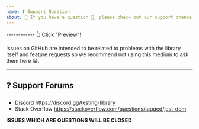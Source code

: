 ```yaml
---
name: ❓ Support Question
about: 🛑 If you have a question 💬, please check out our support channels!
---
```


------------ 👆 Click "Preview"!

Issues on GitHub are intended to be related to problems with the library itself
and feature requests so we recommend not using this medium to ask them here 😁.

---

## ❓ Support Forums

- Discord https://discord.gg/testing-library
- Stack Overflow https://stackoverflow.com/questions/tagged/jest-dom

**ISSUES WHICH ARE QUESTIONS WILL BE CLOSED**
